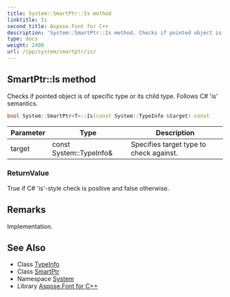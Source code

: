 ```yaml
---
title: System::SmartPtr::Is method
linktitle: Is
second_title: Aspose.Font for C++
description: 'System::SmartPtr::Is method. Checks if pointed object is of specific type or its child type. Follows C# ''is'' semantics in C++.'
type: docs
weight: 2400
url: /cpp/system/smartptr/is/
---
```

## SmartPtr::Is method


Checks if pointed object is of specific type or its child type. Follows C# 'is' semantics.

```cpp
bool System::SmartPtr<T>::Is(const System::TypeInfo &target) const
```


| Parameter | Type | Description |
| --- | --- | --- |
| target | const System::TypeInfo\& | Specifies target type to check against. |

### ReturnValue

True if C# 'is'-style check is positive and false otherwise.
## Remarks


Implementation.

## See Also

* Class [TypeInfo](../../typeinfo/)
* Class [SmartPtr](../)
* Namespace [System](../../)
* Library [Aspose.Font for C++](../../../)
